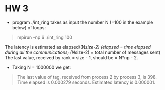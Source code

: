 # HW 3 

- program ./int_ring takes as input the number N (=100 in the example below) of loops:

> mpirun -np 6 ./int_ring 100

The latency is estimated as elapsed/(N*size-2) (elapsed = time elapsed during all the communications; (N*size-2) = total number of messages sent)
The last value, received by rank = size - 1, should be = N*np - 2.

- Taking N = 1000000 we get:

> The last value of tag, received from process 2 by process 3, is 398.
> Time elapsed is 0.000279 seconds.
> Estimated latency is 0.000001.

